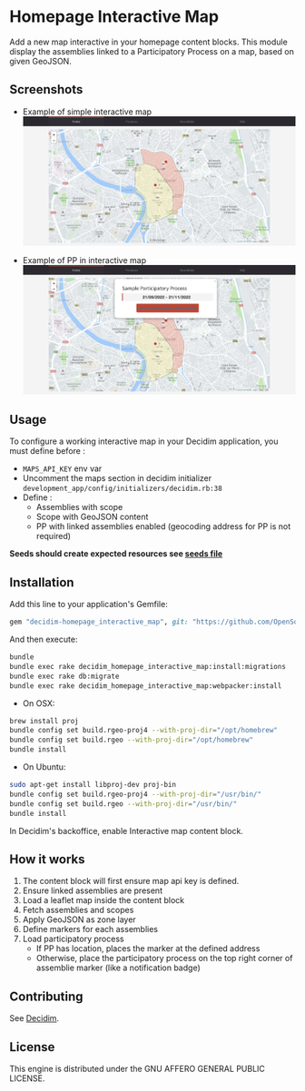 # Homepage Interactive Map

Add a new map interactive in your homepage content blocks. This module display the assemblies linked to a Participatory Process on a map, based on given GeoJSON.

## Screenshots

* Example of simple interactive map
![Interactive map example](./docs/images/interactive_map.png "Interactive map")

* Example of PP in interactive map
![Interactive map participatory process example](./docs/images/interactive_map_pp.png "Interactive map participatory process")

## Usage

To configure a working interactive map in your Decidim application, you must define before : 

* `MAPS_API_KEY` env var
* Uncomment the maps section in decidim initializer `development_app/config/initializers/decidim.rb:38`
* Define : 
  * Assemblies with scope
  * Scope with GeoJSON content
  * PP with linked assemblies enabled (geocoding address for PP is not required)

**Seeds should create expected resources see [seeds file](./db/module_seeds.rb)**

## Installation

Add this line to your application's Gemfile:

```ruby
gem "decidim-homepage_interactive_map", git: "https://github.com/OpenSourcePolitics/decidim-module-homepage_interactive_map.git"
```

And then execute:

```bash
bundle
bundle exec rake decidim_homepage_interactive_map:install:migrations
bundle exec rake db:migrate
bundle exec rake decidim_homepage_interactive_map:webpacker:install
```

* On OSX:
```bash
brew install proj
bundle config set build.rgeo-proj4 --with-proj-dir="/opt/homebrew"
bundle config set build.rgeo --with-proj-dir="/opt/homebrew"
bundle install
```

* On Ubuntu:
```bash
sudo apt-get install libproj-dev proj-bin
bundle config set build.rgeo-proj4 --with-proj-dir="/usr/bin/"
bundle config set build.rgeo --with-proj-dir="/usr/bin/"
bundle install
```

In Decidim's backoffice, enable Interactive map content block.

## How it works

1. The content block will first ensure map api key is defined.
2. Ensure linked assemblies are present
3. Load a leaflet map inside the content block
4. Fetch assemblies and scopes 
5. Apply GeoJSON as zone layer
6. Define markers for each assemblies
7. Load participatory process
   * If PP has location, places the marker at the defined address
   * Otherwise, place the participatory process on the top right corner of assemblie marker (like a notification badge)


## Contributing

See [Decidim](https://github.com/decidim/decidim).

## License

This engine is distributed under the GNU AFFERO GENERAL PUBLIC LICENSE.
